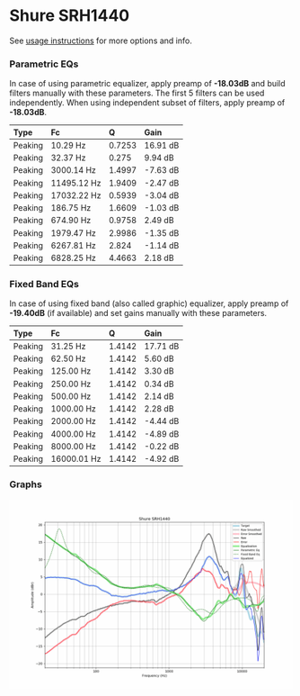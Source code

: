# Shure SRH1440
See [usage instructions](https://github.com/jaakkopasanen/AutoEq#usage) for more options and info.

### Parametric EQs
In case of using parametric equalizer, apply preamp of **-18.03dB** and build filters manually
with these parameters. The first 5 filters can be used independently.
When using independent subset of filters, apply preamp of **-18.03dB**.

| Type    | Fc          |      Q | Gain     |
|:--------|:------------|:-------|:---------|
| Peaking | 10.29 Hz    | 0.7253 | 16.91 dB |
| Peaking | 32.37 Hz    | 0.275  | 9.94 dB  |
| Peaking | 3000.14 Hz  | 1.4997 | -7.63 dB |
| Peaking | 11495.12 Hz | 1.9409 | -2.47 dB |
| Peaking | 17032.22 Hz | 0.5939 | -3.04 dB |
| Peaking | 186.75 Hz   | 1.6609 | -1.03 dB |
| Peaking | 674.90 Hz   | 0.9758 | 2.49 dB  |
| Peaking | 1979.47 Hz  | 2.9986 | -1.35 dB |
| Peaking | 6267.81 Hz  | 2.824  | -1.14 dB |
| Peaking | 6828.25 Hz  | 4.4663 | 2.18 dB  |

### Fixed Band EQs
In case of using fixed band (also called graphic) equalizer, apply preamp of **-19.40dB**
(if available) and set gains manually with these parameters.

| Type    | Fc          |      Q | Gain     |
|:--------|:------------|:-------|:---------|
| Peaking | 31.25 Hz    | 1.4142 | 17.71 dB |
| Peaking | 62.50 Hz    | 1.4142 | 5.60 dB  |
| Peaking | 125.00 Hz   | 1.4142 | 3.30 dB  |
| Peaking | 250.00 Hz   | 1.4142 | 0.34 dB  |
| Peaking | 500.00 Hz   | 1.4142 | 2.14 dB  |
| Peaking | 1000.00 Hz  | 1.4142 | 2.28 dB  |
| Peaking | 2000.00 Hz  | 1.4142 | -4.44 dB |
| Peaking | 4000.00 Hz  | 1.4142 | -4.89 dB |
| Peaking | 8000.00 Hz  | 1.4142 | -0.22 dB |
| Peaking | 16000.01 Hz | 1.4142 | -4.92 dB |

### Graphs
![](./Shure%20SRH1440.png)